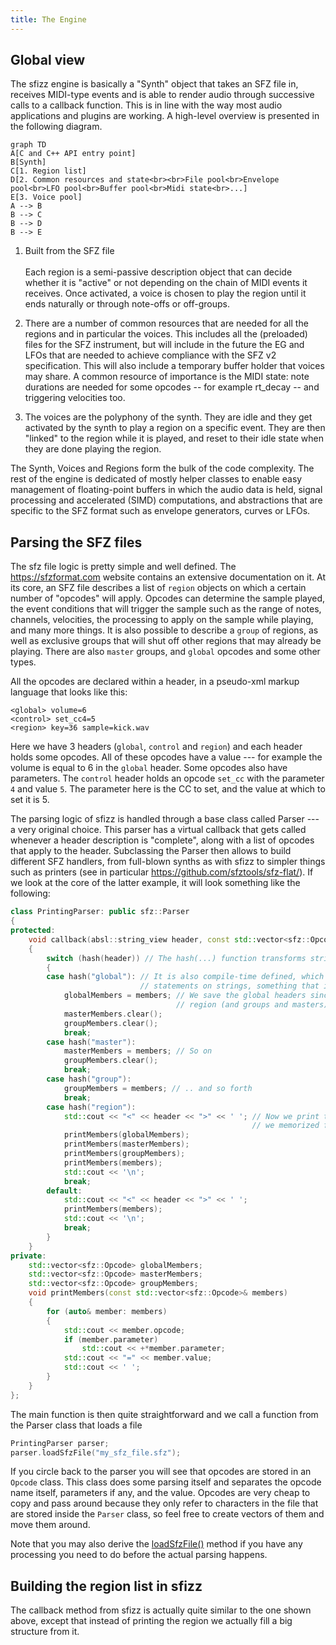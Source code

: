 ```yaml
---
title: The Engine
---
```

## Global view

The sfizz engine is basically a "Synth" object that takes an SFZ file in,
receives MIDI-type events and is able to render audio through successive calls
to a callback function. This is in line with the way most audio applications and
plugins are working. A high-level overview is presented in the following diagram.

```mermaid
graph TD
A[C and C++ API entry point]
B[Synth]
C[1. Region list]
D[2. Common resources and state<br><br>File pool<br>Envelope pool<br>LFO pool<br>Buffer pool<br>Midi state<br>...]
E[3. Voice pool]
A --> B
B --> C
B --> D
B --> E
```

1. Built from the SFZ file<br><br>
Each region is a semi-passive description object that can decide
whether it is "active" or not depending on the chain
of MIDI events it receives.
Once activated, a voice is
chosen to play the region until
it ends naturally or through
note-offs or off-groups.

2. There are a number of common resources that are needed for all the regions
and in particular the voices.
This includes all the (preloaded) files for the SFZ instrument, but will include
in the future the EG and LFOs that are needed to achieve compliance
with the SFZ v2 specification. This will also include a temporary buffer holder
that voices may share.
A common resource of importance is the MIDI state: note durations are needed
for some opcodes -- for example rt_decay -- and triggering velocities too.

3. The voices are the polyphony of the synth. They are idle
and they get activated by the synth to play a region on a specific event.
They are then "linked" to the region while it is played,
and reset to their idle state when they are done playing the region.

The Synth, Voices and Regions form the bulk of the code complexity. The rest of
the engine is dedicated of mostly helper classes to enable easy management of
floating-point buffers in which the audio data is held, signal processing and
accelerated (SIMD) computations, and abstractions that are specific to the SFZ
format such as envelope generators, curves or LFOs.

## Parsing the SFZ files

The sfz file logic is pretty simple and well defined.
The <https://sfzformat.com> website contains an extensive documentation on it.
At its core, an SFZ file describes a list of `region` objects on which a certain
number of "opcodes" will apply. Opcodes can determine the sample played,
the event conditions that will trigger the sample such as the range of notes,
channels, velocities, the processing to apply on the sample while playing,
and many more things. It is also possible to describe a `group` of regions,
as well as exclusive groups that will shut off other regions that may already
be playing. There are also `master` groups, and `global` opcodes
and some other types.

All the opcodes are declared within a header, in a pseudo-xml markup language
that looks like this:

```sfz
<global> volume=6
<control> set_cc4=5
<region> key=36 sample=kick.wav
```

Here we have 3 headers (`global`, `control` and `region`) and each header holds
some opcodes. All of these opcodes have a value --- for example the volume
is equal to 6 in the `global` header. Some opcodes also have parameters.
The `control` header holds an opcode `set_cc` with the parameter `4` and value `5`.
The parameter here is the CC to set, and the value at which to set it is 5.

The parsing logic of sfizz is handled through a base class called Parser --- a
very original choice. This parser has a virtual callback that gets called
whenever a header description is "complete", along with a list of opcodes that
apply to the header. Subclassing the Parser then allows to build different
SFZ handlers, from full-blown synths as with sfizz to simpler things such as
printers (see in particular <https://github.com/sfztools/sfz-flat/>). If we look
at the core of the latter example, it will look something like the following:

```cpp
class PrintingParser: public sfz::Parser
{
protected:
    void callback(absl::string_view header, const std::vector<sfz::Opcode>& members) final
    {
        switch (hash(header)) // The hash(...) function transforms strings to large integers
        {
        case hash("global"): // It is also compile-time defined, which allows to do switch-case
                             // statements on strings, something that is usually not possible
            globalMembers = members; // We save the global headers since they apply to the next
                                     // region (and groups and masters)
            masterMembers.clear();
            groupMembers.clear();
            break;
        case hash("master"):
            masterMembers = members; // So on
            groupMembers.clear();
            break;
        case hash("group"):
            groupMembers = members; // .. and so forth
            break;
        case hash("region"):
            std::cout << "<" << header << ">" << ' '; // Now we print the region along with all the opcodes
                                                      // we memorized from earlier headers.
            printMembers(globalMembers);
            printMembers(masterMembers);
            printMembers(groupMembers);
            printMembers(members);
            std::cout << '\n';
            break;
        default:
            std::cout << "<" << header << ">" << ' ';
            printMembers(members);
            std::cout << '\n';
            break;
        }
    }
private:
    std::vector<sfz::Opcode> globalMembers;
    std::vector<sfz::Opcode> masterMembers;
    std::vector<sfz::Opcode> groupMembers;
    void printMembers(const std::vector<sfz::Opcode>& members)
    {
        for (auto& member: members)
        {
            std::cout << member.opcode;
            if (member.parameter)
                std::cout << +*member.parameter;
            std::cout << "=" << member.value;
            std::cout << ' ';
        }
    }
};
```

The main function is then quite straightforward and we call a function
from the Parser class that loads a file

```cpp
PrintingParser parser;
parser.loadSfzFile("my_sfz_file.sfz");
```

If you circle back to the parser you will see that opcodes are stored in an
`Opcode` class. This class does some parsing itself and separates the opcode
name itself, parameters if any, and the value. Opcodes are very cheap to copy
and pass around because they only refer to characters in the file that are stored
inside the `Parser` class, so feel free to create vectors of them and move them
around.

Note that you may also derive the [loadSfzFile()] method if you have
any processing you need to do before the actual parsing happens.

## Building the region list in sfizz

The callback method from sfizz is actually quite similar to the one shown above,
except that instead of printing the region we actually fill a big structure from it.


[loadSfzFile()]: ./../api/sfizz.hpp/#loadSfzFile

